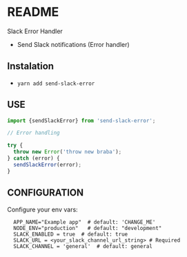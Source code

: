 # README

Slack Error Handler

- Send Slack notifications (Error handler)

## Instalation

- `yarn add send-slack-error`

## USE

```javascript
import {sendSlackError} from 'send-slack-error';

// Error handling

try {
  throw new Error('throw new braba');
} catch (error) {
  sendSlackError(error);
}
```

## CONFIGURATION

Configure your env vars:

```env
  APP_NAME="Example app"  # default: 'CHANGE_ME'
  NODE_ENV="production"   # default: "development"
  SLACK_ENABLED = true  # default: true
  SLACK_URL = <your_slack_channel_url_string> # Required
  SLACK_CHANNEL = 'general'  # default: general
```
